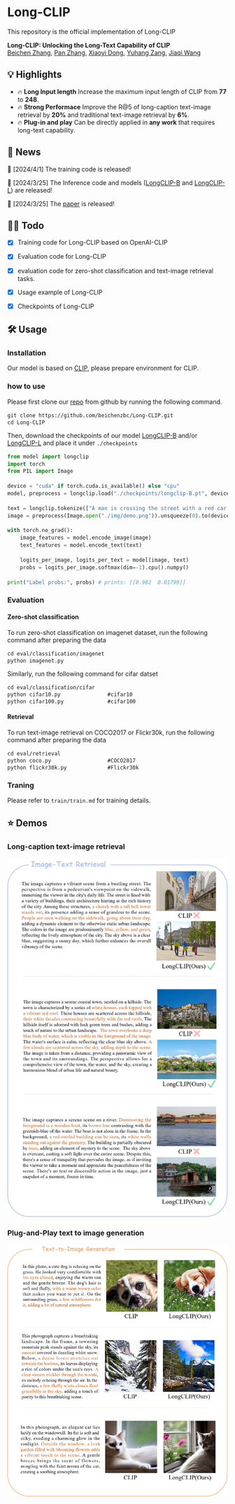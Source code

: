 # Long-CLIP
This repository is the official implementation of Long-CLIP

**Long-CLIP: Unlocking the Long-Text Capability of CLIP**\
[Beichen Zhang](https://beichenzbc.github.io), [Pan Zhang](https://panzhang0212.github.io/), [Xiaoyi Dong](https://lightdxy.github.io/), [Yuhang Zang](https://yuhangzang.github.io/), [Jiaqi Wang](https://myownskyw7.github.io/)

## 💡 Highlights
- 🔥 **Long Input length** Increase the maximum input length of CLIP from **77** to **248**.
- 🔥 **Strong Performace** Improve the R@5 of long-caption text-image retrieval by **20%** and traditional text-image retrieval by **6%**.
- 🔥 **Plug-in and play** Can be directly applied in **any work** that requires long-text capability.


## 📜 News
🚀 [2024/4/1] The training code is released!

🚀 [2024/3/25] The Inference code and models ([LongCLIP-B](https://huggingface.co/BeichenZhang/LongCLIP-B) and [LongCLIP-L](https://huggingface.co/BeichenZhang/LongCLIP-L)) are released!

🚀 [2024/3/25] The [paper](https://arxiv.org/abs/2403.15378) is released!

## 👨‍💻 Todo
- [x] Training code for Long-CLIP based on OpenAI-CLIP
- [x] Evaluation code for Long-CLIP
- [x] evaluation code for zero-shot classification and text-image retrieval tasks.
- [x] Usage example of Long-CLIP
- [x] Checkpoints of Long-CLIP


## 🛠️ Usage

### Installation

Our model is based on [CLIP](https://github.com/openai/CLIP), please prepare environment for CLIP.


### how to use

Please first clone our [repo](https://github.com/beichenzbc/Long-CLIP) from github by running the following command.

```shell
git clone https://github.com/beichenzbc/Long-CLIP.git
cd Long-CLIP
```

Then, download the checkpoints of our model [LongCLIP-B](https://huggingface.co/BeichenZhang/LongCLIP-B) and/or [LongCLIP-L](https://huggingface.co/BeichenZhang/LongCLIP-L) and place it under `./checkpoints`

```python
from model import longclip
import torch
from PIL import Image

device = "cuda" if torch.cuda.is_available() else "cpu"
model, preprocess = longclip.load("./checkpoints/longclip-B.pt", device=device)

text = longclip.tokenize(["A man is crossing the street with a red car parked nearby.", "A man is driving a car in an urban scene."]).to(device)
image = preprocess(Image.open("./img/demo.png")).unsqueeze(0).to(device)

with torch.no_grad():
    image_features = model.encode_image(image)
    text_features = model.encode_text(text)
    
    logits_per_image, logits_per_text = model(image, text)
    probs = logits_per_image.softmax(dim=-1).cpu().numpy()

print("Label probs:", probs) # prints: [[0.982  0.01799]]
```

### Evaluation
#### Zero-shot classification

To run zero-shot classification on imagenet dataset, run the following command after preparing the data
```shell
cd eval/classification/imagenet
python imagenet.py
```

Similarly, run the following command for cifar datset
```shell
cd eval/classification/cifar
python cifar10.py               #cifar10
python cifar100.py              #cifar100
```

#### Retrieval
To run text-image retrieval on COCO2017 or Flickr30k, run the following command after preparing the data
```shell
cd eval/retrieval
python coco.py                  #COCO2017
python flickr30k.py             #Flickr30k
```
### Traning
Please refer to `train/train.md` for training details.

## ⭐ Demos
### Long-caption text-image retrieval 
<p align="center"> <a>  
<img src="./img/retrieval.png"  width="900" />
</a> </p>

### Plug-and-Play text to image generation 
<p align="center"> <a>  
<img src="./img/generation.png"  width="900" />
</a> </p>
